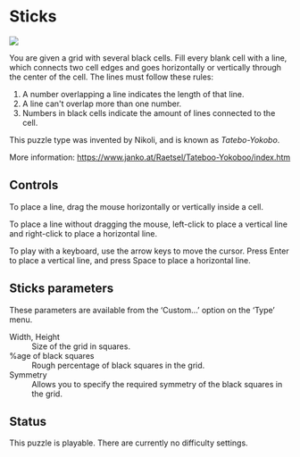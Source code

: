# Sticks

![](https://raw.githubusercontent.com/x-sheep/puzzles-unreleased/master/docs/img/sticks.png)

You are given a grid with several black cells. Fill every blank cell with a line, which connects two cell edges and goes horizontally or vertically through the center of the cell. The lines must follow these rules:

1. A number overlapping a line indicates the length of that line.
2. A line can't overlap more than one number.
3. Numbers in black cells indicate the amount of lines connected to the cell.

This puzzle type was invented by Nikoli, and is known as *Tatebo-Yokobo*.

More information: https://www.janko.at/Raetsel/Tateboo-Yokoboo/index.htm

## Controls

To place a line, drag the mouse horizontally or vertically inside a cell.

To place a line without dragging the mouse, left-click to place a vertical line and right-click to place a horizontal line.

To play with a keyboard, use the arrow keys to move the cursor. Press Enter to place a vertical line, and press Space to place a horizontal line.

## Sticks parameters

These parameters are available from the ‘Custom…’ option on the ‘Type’ menu.

<dl>
	<dt>Width, Height</dt>
	<dd>Size of the grid in squares.</dd>
	<dt>%age of black squares</dt>
	<dd>Rough percentage of black squares in the grid.</dd>
	<dt>Symmetry</dt>
	<dd>Allows you to specify the required symmetry of the black squares in the grid.</dd>
</dl>

## Status

This puzzle is playable. There are currently no difficulty settings.
